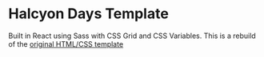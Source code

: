 # Halcyon Days Template

Built in React using Sass with CSS Grid and CSS Variables. This is a rebuild of the [original HTML/CSS template](https://tympanus.net/codrops/2014/07/14/freebie-halcyon-days-one-page-website-template/)
